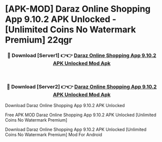 # [APK-MOD] Daraz Online Shopping App 9.10.2 APK Unlocked - [Unlimited Coins No Watermark Premium] 22qgr



<div align="center">
<h3>🔴 Download [Server1] 👉👉 <a href="https://momento.my/?title=Daraz_Online_Shopping_App_9.10.2_APK_Unlocked">Daraz Online Shopping App 9.10.2 APK Unlocked Mod Apk</a></h3><br>

<h3>🔴 Download [Server2] 👉👉 <a href="https://momento.my/?title=Daraz_Online_Shopping_App_9.10.2_APK_Unlocked">Daraz Online Shopping App 9.10.2 APK Unlocked Mod Apk</a></h3>
</div>



Download Daraz Online Shopping App 9.10.2 APK Unlocked 

Free APK MOD Daraz Online Shopping App 9.10.2 APK Unlocked [Unlimited Coins No Watermark Premium]

Download Daraz Online Shopping App 9.10.2 APK Unlocked [Unlimited Coins No Watermark Premium] Mod For Android
